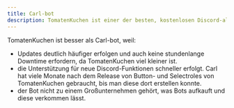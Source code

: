 ```yaml
---
title: Carl-bot
description: TomatenKuchen ist einer der besten, kostenlosen Discord-all-in-one-Bots. Hier erfährst du, warum er besser ist als Carl-bot.
---
```


TomatenKuchen ist besser als Carl-bot, weil:
- Updates deutlich häufiger erfolgen und auch keine stundenlange Downtime erfordern, da TomatenKuchen viel kleiner ist.
- die Unterstützung für neue Discord-Funktionen schneller erfolgt. Carl hat viele Monate nach dem Release von Button- und Selectroles von TomatenKuchen gebraucht,
	bis man diese dort erstellen konnte.
- der Bot nicht zu einem Großunternehmen gehört, was Bots aufkauft und diese verkommen lässt.
